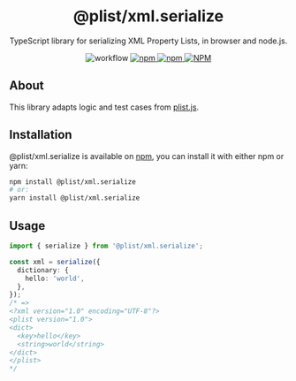 <h1 align="center">@plist/xml.serialize</h1>

<p align="center">
TypeScript library for serializing XML Property Lists, in browser and node.js.
</p>

<p align="center">
<img alt="workflow" src="https://img.shields.io/github/actions/workflow/status/mat-sz/plist/node.js.yml?branch=main">
<a href="https://npmjs.com/package/@plist/xml.serialize">
<img alt="npm" src="https://img.shields.io/npm/v/@plist/xml.serialize">
<img alt="npm" src="https://img.shields.io/npm/dw/@plist/xml.serialize">
<img alt="NPM" src="https://img.shields.io/npm/l/@plist/xml.serialize">
</a>
</p>

## About

This library adapts logic and test cases from [plist.js](https://github.com/TooTallNate/plist.js).

## Installation

@plist/xml.serialize is available on [npm](https://www.npmjs.com/package/@plist/xml.serialize), you can install it with either npm or yarn:

```sh
npm install @plist/xml.serialize
# or:
yarn install @plist/xml.serialize
```

## Usage

```ts
import { serialize } from '@plist/xml.serialize';

const xml = serialize({
  dictionary: {
    hello: 'world',
  },
});
/* =>
<?xml version="1.0" encoding="UTF-8"?>
<plist version="1.0">
<dict>
  <key>hello</key>
  <string>world</string>
</dict>
</plist>
*/
```
